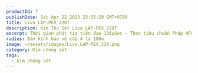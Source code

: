 ```yaml
---
productId: 7
publishDate: Sat Apr 22 2023 23:55:29 GMT+0700
title: Liva_LAP-PEX_220T
description: Kim Thu Sét Liva_LAP-PEX_220T
excerpt: Thời gian phát tia tiên đạo 136µSec - Theo tiêu chuẩn Pháp NFC 17-102
radius: Bán kính bảo vệ cấp 4 là 188m
image: ~/assets/images/Liva_LAP-PEX_220.png
category: Kim chống sét
tags:
  - kim chống sét
---
```

